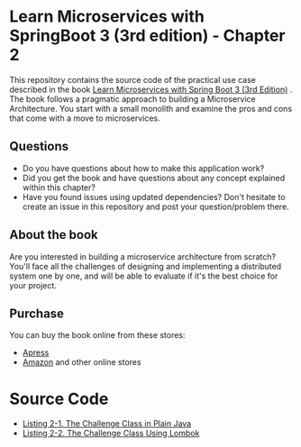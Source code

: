 # Learn Microservices with SpringBoot 3 (3rd edition) - Chapter 2
This repository contains the source code of the practical use case described in the book [Learn Microservices with Spring Boot 3 (3rd Edition)](https://link.springer.com/book/10.1007/978-1-4842-9757-5)
.
The book follows a pragmatic approach to building a Microservice Architecture. You start with a small monolith and examine the pros and cons that come with a move to microservices.

## Questions
* Do you have questions about how to make this application work?
* Did you get the book and have questions about any concept explained within this chapter?
* Have you found issues using updated dependencies?
Don't hesitate to create an issue in this repository and post your question/problem there.

## About the book
Are you interested in building a microservice architecture from scratch? 
You'll face all the challenges of designing and implementing a distributed system one by one, and will be able to evaluate if it's the best choice for your project.

## Purchase
You can buy the book online from these stores:
* [Apress](https://link.springer.com/book/10.1007/978-1-4842-9757-5)
* [Amazon](https://www.amazon.com/Learn-Microservices-Spring-Boot-Containerization/dp/1484297563)
and other online stores

# Source Code
* [Listing 2-1. The Challenge Class in Plain Java](https://github.com/Book-Microservices-v3/chapter02a/blob/main/WithoutLombok/Challenge.java)
* [Listing 2-2. The Challenge Class Using Lombok](https://github.com/Book-Microservices-v3/chapter02a/blob/main/WithLombok/Challenge.java)
